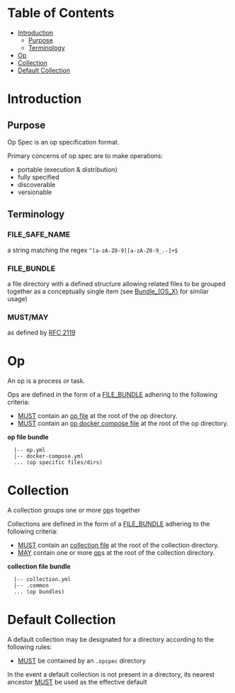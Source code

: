 # Table of Contents

- [Introduction](#introduction)
    - [Purpose](#purpose)
    - [Terminology](#terminology)
- [Op](#op)
- [Collection](#collection)
- [Default Collection](#default-op-collection)

# Introduction

## Purpose

Op Spec is an op specification format.

Primary concerns of op spec are to make operations: 
- portable (execution & distribution)
- fully specified
- discoverable 
- versionable

## Terminology

### FILE_SAFE_NAME

a string matching the regex `^[a-zA-Z0-9][a-zA-Z0-9_.-]+$`

### FILE_BUNDLE

a file directory with a defined structure allowing related files to be
grouped together as a conceptually single item (see <a
href="https://en.wikipedia.org/wiki/Bundle_(OS_X)">Bundle_(OS_X)</a> for
similar usage)

### MUST/MAY

as defined by [RFC 2119](https://tools.ietf.org/html/rfc2119)

# Op

An op is a process or task.

Ops are defined in the form of a [FILE_BUNDLE](#file_bundle) adhering to
the following criteria:

- [MUST](#mustmay) contain an [op file](op-file.md) at the root of the
  op directory.
- [MUST](#mustmay) contain an
  [op docker compose file](./op-docker-compose-file.md) at the root of
  the op directory.

**op file bundle**  

```TEXT
  |-- op.yml
  |-- docker-compose.yml
  ... (op specific files/dirs)
```

# Collection

A collection groups one or more [op](#op)s together

Collections are defined in the form of a [FILE_BUNDLE](#file_bundle)
adhering to the following criteria:

- [MUST](#mustmay) contain an [collection file](collection-file.md) at
  the root of the collection directory.
- [MAY](#mustmay) contain one or more [op](#op)s at the root of the
  collection directory.

**collection file bundle**  

```TEXT
  |-- collection.yml
  |-- .common
  ... (op bundles)
```

# Default Collection

A default collection may be designated for a directory according to the
following rules:

- [MUST](#mustmay) be contained by an `.opspec` directory

In the event a default collection is not present in a directory, its
nearest ancestor [MUST](#mustmay) be used as the effective default

